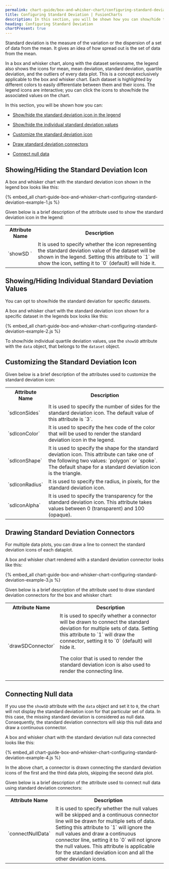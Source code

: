 ```yaml
---
permalink: chart-guide/box-and-whisker-chart/configuring-standard-deviation.html
title: Configuring Standard Deviation | FusionCharts
description: In this section, you will be shown how you can show/hide the standard deviation icon in the legend, show/hide the individual standard deviation values, etc
heading: Configuring Standard Deviation
chartPresent: true
---
```


Standard deviation is the measure of the variation or the dispersion of a set of data from the mean. It gives an idea of how spread out is the set of data from the mean.

In a box and whisker chart, along with the dataset seriesname, the legend also shows the icons for mean, mean deviation, standard deviation, quartile deviation, and the outliers of every data plot. This is a concept exclusively applicable to the box and whisker chart. Each dataset is highlighted by different colors to easily differentiate between them and their icons. The legend icons are interactive; you can click the icons to show/hide the associated values on the chart.

In this section, you will be shown how you can:

* <a href="/chart-guide/box-and-whisker-chart/configuring-standard-deviation#showinghiding-the-standard-deviation-icon" class="smoth-scroll">Show/hide the standard deviation icon in the legend</a>

* <a href="/chart-guide/box-and-whisker-chart/configuring-standard-deviation#showinghiding-individual-standard-deviation-values" class="smoth-scroll">Show/hide the individual standard deviation values</a>

* <a href="/chart-guide/box-and-whisker-chart/configuring-standard-deviation#customizing-the-standard-deviation-icon" class="smoth-scroll">Customize the standard deviation icon</a>

* <a href="/chart-guide/box-and-whisker-chart/configuring-standard-deviation#drawing-standard-deviation-connectors" class="smoth-scroll">Draw standard deviation connectors</a>

* <a href="/chart-guide/box-and-whisker-chart/configuring-standard-deviation#connecting-null-data" class="smoth-scroll">Connect null data</a>

## Showing/Hiding the Standard Deviation Icon

A box and whisker chart with the standard deviation icon shown in the legend box looks like this:

{% embed_all chart-guide-box-and-whisker-chart-configuring-standard-deviation-example-1.js %}

Given below is a brief description of the attribute used to show the standard deviation icon in the legend:

<table>
  <tr>
    <th>Attribute Name</th>
    <th>Description</th>
  </tr>
  <tr>
    <td>`showSD `</td>
    <td>It is used to specify whether the icon representing the standard deviation value of the dataset will be shown in the legend. Setting this attribute to `1` will show the icon, setting it to `0` (default) will hide it.</td>
  </tr>
</table>


## Showing/Hiding Individual Standard Deviation Values

You can opt to show/hide the standard deviation for specific datasets.

A box and whisker chart with the standard deviation icon shown for a specific dataset in the legends box looks like this:

{% embed_all chart-guide-box-and-whisker-chart-configuring-standard-deviation-example-2.js %}

To show/hide individual quartile deviation values, use the `showSD` attribute with the `data` object, that belongs to the `dataset` object.


## Customizing the Standard Deviation Icon

Given below is a brief description of the attributes used to customize the standard deviation icon:

<table>
  <tr>
    <th>Attribute Name</th>
    <th>Description</th>
  </tr>
  <tr>
    <td>`sdIconSides`</td>
    <td>It is used to specify the number of sides for the standard deviation icon. The default value of this attribute is `3`.</td>
  </tr>
  <tr>
    <td>`sdIconColor`</td>
    <td>It is used to specify the hex code of the color that will be used to render the standard deviation icon in the legend.</td>
  </tr>
  <tr>
    <td>`sdIconShape`</td>
    <td>It is used to specify the shape for the standard deviation icon. This attribute can take one of the following two values: `polygon` or `spoke`.  The default shape for a standard deviation icon is the triangle.</td>
  </tr>
  <tr>
    <td>`sdIconRadius`</td>
    <td>It is used to specify the radius, in pixels, for the standard deviation icon.</td>
  </tr>
  <tr>
    <td>`sdIconAlpha`</td>
    <td>It is used to specify the transparency for the standard deviation icon. This attribute takes values between 0 (transparent) and 100 (opaque).</td>
  </tr>
</table>


## Drawing Standard Deviation Connectors

For multiple data plots, you can draw a line to connect the standard deviation icons of each dataplot.

A box and whisker chart rendered with a standard deviation connector looks like this:

{% embed_all chart-guide-box-and-whisker-chart-configuring-standard-deviation-example-3.js %}

Given below is a brief description of the attribute used to draw standard deviation connectors for the box and whisker chart:

<table>
  <tr>
    <th>Attribute Name</th>
    <th>Description</th>
  </tr>
  <tr>
    <td>`drawSDConnector`</td>
    <td>It is used to specify whether a connector will be drawn to connect the standard deviation for multiple sets of data. Setting this attribute to `1` will draw the connector, setting it to `0` (default) will hide it.

The color that is used to render the standard deviation icon is also used to render the connecting line.</td>
  </tr>
</table>


## Connecting Null data

If you use the `showSD` attribute with the `data` object and set it to `0`, the chart will not display the standard deviation icon for that particular set of data. In this case, the missing standard deviation is considered as null data. Consequently, the standard deviation connectors will skip this null data and draw a continuous connector.

A box and whisker chart with the standard deviation null data connected looks like this:

{% embed_all chart-guide-box-and-whisker-chart-configuring-standard-deviation-example-4.js %}

In the above chart, a connector is drawn connecting the standard deviation icons of the first and the third data plots, skipping the second data plot.

Given below is a brief description of the attribute used to connect null data using standard deviation connectors:

<table>
  <tr>
    <th>Attribute Name</th>
    <th>Description</th>
  </tr>
  <tr>
    <td>`connectNullData`</td>
    <td>It is used to specify whether the null values will be skipped and a continuous connector line will be drawn for multiple sets of data. Setting this attribute to `1` will ignore the null values and draw a continuous connector line, setting it to `0` will not ignore the null values.
This attribute is applicable for the standard deviation icon and all the other deviation icons.</td>
  </tr>
</table>